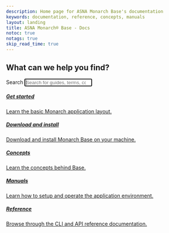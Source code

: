 ```yaml
---
description: Home page for ASNA Monarch Base's documentation
keywords: documentation, reference, concepts, manuals
layout: landing
title: ASNA Monarch® Base - Docs
notoc: true
notags: true
skip_read_time: true
---
```


  <section class="hero container">
    <div class="row justify-content-center">
      <div class="col-xs-12 text-center">
        <h2>What can we help you find?</h2>
      </div>
    </div>
    <div class="row justify-content-center">
      <form action="/search" method="get" class="col-xs-12 col-sm-offset-2 col-sm-8 col-md-offset-2 col-md-8 col-lg-offset-3 col-lg-6">
        <label class="sr-only" for="st-search-input">Search</label>
        <input
          id="st-search-input"
          class="form-control"
          name="q"
          placeholder="Search for guides, terms, commands and more..."
          type="search"
          autocomplete="off"
          spellcheck="false"
          dir="auto"
          autofocus
        />
        <div id="autocompleteResults"></div>
      </form>
    </div>
  </section>

  <section class="container">
    <div class="row">
      <div class="col-xs-12 col-sm-6 col-lg-4 card-holder">
        <a class="card guides" href="/concepts/introduction">
          <h5 class="title">Get started</h5>
          <p>
            Learn the basic Monarch application layout.
          </p>
        </a>
      </div>
      <div class="col-xs-12 col-sm-6 col-lg-4 card-holder">
        <a class="card download-asna" href="/get-asna/">
          <h5 class="title">Download and install</h5>
          <p>
            Download and install Monarch Base on your machine.
          </p>
        </a>
      </div>
      <div class="col-xs-12 col-sm-6 col-lg-4 card-holder">
        <a class="card concepts" href="/concepts/concepts-overview">
          <h5 class="title">Concepts</h5>
          <p>
            Learn the concepts behind Base.
          </p>
        </a>
      </div>
      <div class="col-xs-12 col-sm-6 col-lg-4 card-holder">
        <a class="card manuals" href="/manuals/manuals-overview/">
          <h5 class="title">Manuals</h5>
          <p>
            Learn how to setup and operate the application environment.
          </p>
        </a>
      </div>      
      <div class="col-xs-12 col-sm-6 col-lg-4 card-holder">
        <a class="card reference" href="/reference/reference-overview">
          <h5 class="title">Reference</h5>
          <p>
            Browse through the CLI and API reference documentation.
          </p>
        </a>
      </div>
    </div>
  </section>
